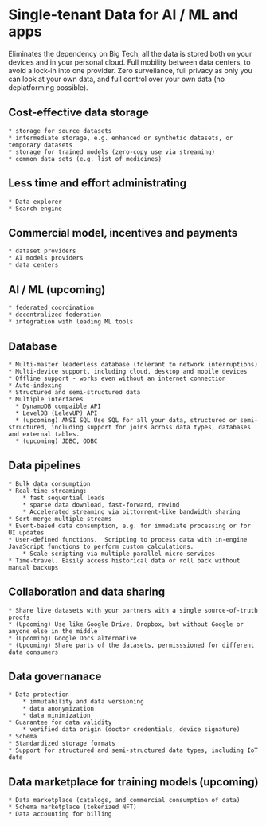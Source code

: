 # Single-tenant Data for AI / ML and apps
Eliminates the dependency on Big Tech, all the data is stored both on your devices and in your personal cloud. Full mobility between data centers, to avoid a lock-in into one provider. Zero surveilance, full privacy as only you can look at your own data, and full control over your own data (no deplatforming possible).


## Cost-effective data storage  
    * storage for source datasets
    * intermediate storage, e.g. enhanced or synthetic datasets, or temporary datasets 
    * storage for trained models (zero-copy use via streaming)
    * common data sets (e.g. list of medicines) 

## Less time and effort administrating 
    * Data explorer
    * Search engine 

## Commercial model, incentives and payments
    * dataset providers
    * AI models providers
    * data centers

## AI / ML (upcoming)
    * federated coordination
    * decentralized federation
    * integration with leading ML tools

## Database
    * Multi-master leaderless database (tolerant to network interruptions)
    * Multi-device support, including cloud, desktop and mobile devices
    * Offline support - works even without an internet connection
    * Auto-indexing
    * Structured and semi-structured data
    * Multiple interfaces
      * DynamoDB compaible API
      * LevelDB (LelevUP) API
      * (upcoming) ANSI SQL Use SQL for all your data, structured or semi-structured, including support for joins across data types, databases and external tables.
      * (upcoming) JDBC, ODBC
    
## Data pipelines
    * Bulk data consumption
    * Real-time streaming: 
        * fast sequential loads
        * sparse data download, fast-forward, rewind
        * Accelerated streaming via bittorrent-like bandwidth sharing
    * Sort-merge multiple streams
    * Event-based data consumption, e.g. for immediate processing or for UI updates
    * User-defined functions.  Scripting to process data with in-engine JavaScript functions to perform custom calculations.
        * Scale scripting via multiple parallel micro-services
    * Time-travel. Easily access historical data or roll back without manual backups

## Collaboration and data sharing
    * Share live datasets with your partners with a single source-of-truth proofs
    * (Upcoming) Use like Google Drive, Dropbox, but without Google or anyone else in the middle 
    * (Upcoming) Google Docs alternative 
    * (Upcoming) Share parts of the datasets, permisssioned for different data consumers

## Data governanace 
    * Data protection
        * immutability and data versioning
        * data anonymization 
        * data minimization 
    * Guarantee for data validity 
        * verified data origin (doctor credentials, device signature)
    * Schema
    * Standardized storage formats 
    * Support for structured and semi-structured data types, including IoT data

## Data marketplace for training models (upcoming)
    * Data marketplace (catalogs, and commercial consumption of data)
    * Schema marketplace (tokenized NFT)
    * Data accounting for billing




